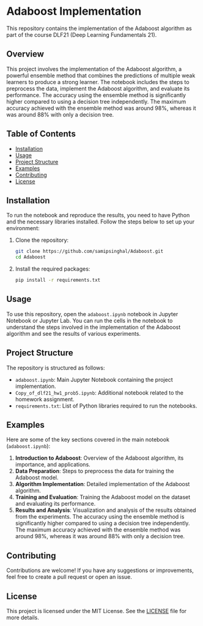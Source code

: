 # Adaboost Implementation

This repository contains the implementation of the Adaboost algorithm as part of the course DLF21 (Deep Learning Fundamentals 21).

## Overview

This project involves the implementation of the Adaboost algorithm, a powerful ensemble method that combines the predictions of multiple weak learners to produce a strong learner. The notebook includes the steps to preprocess the data, implement the Adaboost algorithm, and evaluate its performance. The accuracy using the ensemble method is significantly higher compared to using a decision tree independently. The maximum accuracy achieved with the ensemble method was around 98%, whereas it was around 88% with only a decision tree.

## Table of Contents

- [Installation](#installation)
- [Usage](#usage)
- [Project Structure](#project-structure)
- [Examples](#examples)
- [Contributing](#contributing)
- [License](#license)

## Installation

To run the notebook and reproduce the results, you need to have Python and the necessary libraries installed. Follow the steps below to set up your environment:

1. Clone the repository:
    ```sh
    git clone https://github.com/samipsinghal/Adaboost.git
    cd Adaboost
    ```

2. Install the required packages:
    ```sh
    pip install -r requirements.txt
    ```

## Usage

To use this repository, open the `adaboost.ipynb` notebook in Jupyter Notebook or Jupyter Lab. You can run the cells in the notebook to understand the steps involved in the implementation of the Adaboost algorithm and see the results of various experiments.

## Project Structure

The repository is structured as follows:

- `adaboost.ipynb`: Main Jupyter Notebook containing the project implementation.
- `Copy_of_dlf21_hw1_prob5.ipynb`: Additional notebook related to the homework assignment.
- `requirements.txt`: List of Python libraries required to run the notebooks.

## Examples

Here are some of the key sections covered in the main notebook (`adaboost.ipynb`):

1. **Introduction to Adaboost**: Overview of the Adaboost algorithm, its importance, and applications.
2. **Data Preparation**: Steps to preprocess the data for training the Adaboost model.
3. **Algorithm Implementation**: Detailed implementation of the Adaboost algorithm.
4. **Training and Evaluation**: Training the Adaboost model on the dataset and evaluating its performance.
5. **Results and Analysis**: Visualization and analysis of the results obtained from the experiments. The accuracy using the ensemble method is significantly higher compared to using a decision tree independently. The maximum accuracy achieved with the ensemble method was around 98%, whereas it was around 88% with only a decision tree.

## Contributing

Contributions are welcome! If you have any suggestions or improvements, feel free to create a pull request or open an issue.

## License

This project is licensed under the MIT License. See the [LICENSE](LICENSE) file for more details.
